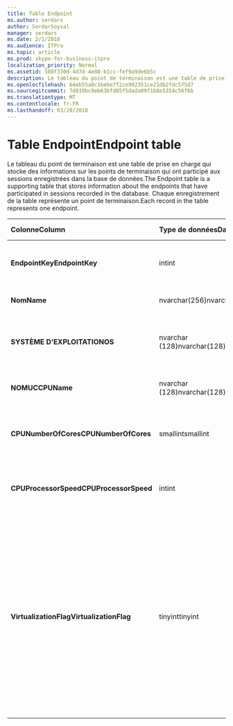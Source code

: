 ```yaml
---
title: Table Endpoint
ms.author: serdars
author: SerdarSoysal
manager: serdars
ms.date: 2/1/2018
ms.audience: ITPro
ms.topic: article
ms.prod: skype-for-business-itpro
localization_priority: Normal
ms.assetid: 500f330d-4d7d-4e88-b1cc-fef9a9de6b5c
description: Le tableau du point de terminaison est une table de prise en charge qui stocke des informations sur les points de terminaison qui ont participé aux sessions enregistrées dans la base de données. Chaque enregistrement de la table représente un point de terminaison.
ms.openlocfilehash: 64eb55a0c1bebe7f2ce992351ce21db2fdc575d7
ms.sourcegitcommit: 7d819bc9eb63bfd85f5dada09f1b8e5354c56f6b
ms.translationtype: MT
ms.contentlocale: fr-FR
ms.lasthandoff: 03/28/2018
---
```

# <a name="endpoint-table"></a><span data-ttu-id="ba77e-104">Table Endpoint</span><span class="sxs-lookup"><span data-stu-id="ba77e-104">Endpoint table</span></span>
 
<span data-ttu-id="ba77e-105">Le tableau du point de terminaison est une table de prise en charge qui stocke des informations sur les points de terminaison qui ont participé aux sessions enregistrées dans la base de données.</span><span class="sxs-lookup"><span data-stu-id="ba77e-105">The Endpoint table is a supporting table that stores information about the endpoints that have participated in sessions recorded in the database.</span></span> <span data-ttu-id="ba77e-106">Chaque enregistrement de la table représente un point de terminaison.</span><span class="sxs-lookup"><span data-stu-id="ba77e-106">Each record in the table represents one endpoint.</span></span>
  
|<span data-ttu-id="ba77e-107">**Colonne**</span><span class="sxs-lookup"><span data-stu-id="ba77e-107">**Column**</span></span>|<span data-ttu-id="ba77e-108">**Type de données**</span><span class="sxs-lookup"><span data-stu-id="ba77e-108">**Data Type**</span></span>|<span data-ttu-id="ba77e-109">**Index de la clé**</span><span class="sxs-lookup"><span data-stu-id="ba77e-109">**Key/Index**</span></span>|<span data-ttu-id="ba77e-110">**Détails**</span><span class="sxs-lookup"><span data-stu-id="ba77e-110">**Details**</span></span>|
|:-----|:-----|:-----|:-----|
|<span data-ttu-id="ba77e-111">**EndpointKey**</span><span class="sxs-lookup"><span data-stu-id="ba77e-111">**EndpointKey**</span></span> <br/> |<span data-ttu-id="ba77e-112">int</span><span class="sxs-lookup"><span data-stu-id="ba77e-112">int</span></span>  <br/> |<span data-ttu-id="ba77e-113">Principal</span><span class="sxs-lookup"><span data-stu-id="ba77e-113">Primary</span></span>  <br/> |<span data-ttu-id="ba77e-114">Numéro unique identifiant ce point de terminaison.</span><span class="sxs-lookup"><span data-stu-id="ba77e-114">Unique number identifying this endpoint.</span></span>  <br/> |
|<span data-ttu-id="ba77e-115">**Nom**</span><span class="sxs-lookup"><span data-stu-id="ba77e-115">**Name**</span></span> <br/> |<span data-ttu-id="ba77e-116">nvarchar(256)</span><span class="sxs-lookup"><span data-stu-id="ba77e-116">nvarchar(256)</span></span>  <br/> |<span data-ttu-id="ba77e-117">Unique</span><span class="sxs-lookup"><span data-stu-id="ba77e-117">Unique</span></span>  <br/> |<span data-ttu-id="ba77e-118">Nom du point de terminaison.</span><span class="sxs-lookup"><span data-stu-id="ba77e-118">Endpoint name.</span></span>  <br/> |
|<span data-ttu-id="ba77e-119">**SYSTÈME D’EXPLOITATION**</span><span class="sxs-lookup"><span data-stu-id="ba77e-119">**OS**</span></span> <br/> |<span data-ttu-id="ba77e-120">nvarchar (128)</span><span class="sxs-lookup"><span data-stu-id="ba77e-120">nvarchar(128)</span></span>  <br/> | <br/> |<span data-ttu-id="ba77e-121">Système d’exploitation (OS) du point de terminaison.</span><span class="sxs-lookup"><span data-stu-id="ba77e-121">Operating system (OS) of the endpoint.</span></span>  <br/> |
|<span data-ttu-id="ba77e-122">**NOMUC**</span><span class="sxs-lookup"><span data-stu-id="ba77e-122">**CPUName**</span></span> <br/> |<span data-ttu-id="ba77e-123">nvarchar (128)</span><span class="sxs-lookup"><span data-stu-id="ba77e-123">nvarchar(128)</span></span>  <br/> ||<span data-ttu-id="ba77e-124">Nom du processeur du point de terminaison.</span><span class="sxs-lookup"><span data-stu-id="ba77e-124">CPU name of the endpoint.</span></span>  <br/> |
|<span data-ttu-id="ba77e-125">**CPUNumberOfCores**</span><span class="sxs-lookup"><span data-stu-id="ba77e-125">**CPUNumberOfCores**</span></span> <br/> |<span data-ttu-id="ba77e-126">smallint</span><span class="sxs-lookup"><span data-stu-id="ba77e-126">smallint</span></span>  <br/> ||<span data-ttu-id="ba77e-127">Nombre de coeurs de processeur du point de terminaison.</span><span class="sxs-lookup"><span data-stu-id="ba77e-127">Number of CPU cores of the endpoint.</span></span>  <br/> |
|<span data-ttu-id="ba77e-128">**CPUProcessorSpeed**</span><span class="sxs-lookup"><span data-stu-id="ba77e-128">**CPUProcessorSpeed**</span></span> <br/> |<span data-ttu-id="ba77e-129">int</span><span class="sxs-lookup"><span data-stu-id="ba77e-129">int</span></span>  <br/> ||<span data-ttu-id="ba77e-130">Vitesse de processeur du processeur du point de terminaison.</span><span class="sxs-lookup"><span data-stu-id="ba77e-130">CPU processor speed of the endpoint.</span></span>  <br/> |
|<span data-ttu-id="ba77e-131">**VirtualizationFlag**</span><span class="sxs-lookup"><span data-stu-id="ba77e-131">**VirtualizationFlag**</span></span> <br/> |<span data-ttu-id="ba77e-132">tinyint</span><span class="sxs-lookup"><span data-stu-id="ba77e-132">tinyint</span></span>  <br/> || <span data-ttu-id="ba77e-133">Indicateur binaire qui indique si le système est en cours d’exécution dans un environnement virtualisé :</span><span class="sxs-lookup"><span data-stu-id="ba77e-133">Bit flag that indicates if the system is running in a virtualized environment:</span></span> <br/>  <span data-ttu-id="ba77e-134">0 x 0000 - aucun</span><span class="sxs-lookup"><span data-stu-id="ba77e-134">0x0000 - None</span></span> <br/>  <span data-ttu-id="ba77e-135">0 x 0001 - HyperV</span><span class="sxs-lookup"><span data-stu-id="ba77e-135">0x0001 - HyperV</span></span> <br/>  <span data-ttu-id="ba77e-136">0 x 0002 - VMWare</span><span class="sxs-lookup"><span data-stu-id="ba77e-136">0x0002 - VMWare</span></span> <br/>  <span data-ttu-id="ba77e-137">0 x 0004 - virtual PC</span><span class="sxs-lookup"><span data-stu-id="ba77e-137">0x0004 - Virtual PC</span></span> <br/>  <span data-ttu-id="ba77e-138">0 x 0008 - Xen PC</span><span class="sxs-lookup"><span data-stu-id="ba77e-138">0x0008 - Xen PC</span></span> <br/> |
   

